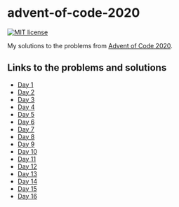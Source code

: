 # advent-of-code-2020

[![MIT license](https://img.shields.io/badge/license-MIT-blue.svg)](LICENSE)

My solutions to the problems from [Advent of Code
2020](https://adventofcode.com/2020).

## Links to the problems and solutions

- [Day 1](src/Day1)
- [Day 2](src/Day2)
- [Day 3](src/Day3)
- [Day 4](src/Day4)
- [Day 5](src/Day5)
- [Day 6](src/Day6)
- [Day 7](src/Day7)
- [Day 8](src/Day8)
- [Day 9](src/Day9)
- [Day 10](src/Day10)
- [Day 11](src/Day11)
- [Day 12](src/Day12)
- [Day 13](src/Day13)
- [Day 14](src/Day14)
- [Day 15](src/Day15)
- [Day 16](src/Day16)
